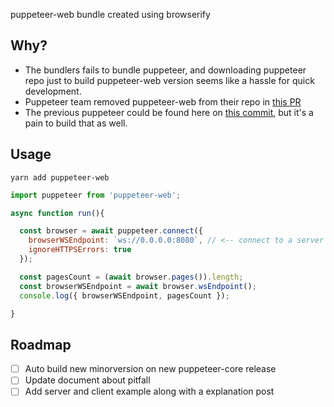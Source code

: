 puppeteer-web bundle created using browserify

## Why?

- The bundlers fails to bundle puppeteer, and downloading puppeteer repo just to build puppeteer-web version seems like a hassle for quick development.
- Puppeteer team removed puppeteer-web from their repo in [this PR](https://github.com/puppeteer/puppeteer/pull/5750)
- The previous puppeteer could be found here on [this commit](https://github.com/puppeteer/puppeteer/tree/6522e4f524bdbc1f1b9d040772acf862517ed507/utils/browser), but it's a pain to build that as well.

## Usage
```
yarn add puppeteer-web
```

```js
import puppeteer from 'puppeteer-web';

async function run(){

  const browser = await puppeteer.connect({
    browserWSEndpoint: `ws://0.0.0.0:8080`, // <-- connect to a server running somewhere
    ignoreHTTPSErrors: true
  });

  const pagesCount = (await browser.pages()).length;
  const browserWSEndpoint = await browser.wsEndpoint();
  console.log({ browserWSEndpoint, pagesCount });

}
```

## Roadmap

- [ ] Auto build new minorversion on new puppeteer-core release
- [ ] Update document about pitfall
- [ ] Add server and client example along with a explanation post